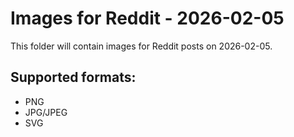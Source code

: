 # Images for Reddit - 2026-02-05

This folder will contain images for Reddit posts on 2026-02-05.

## Supported formats:
- PNG
- JPG/JPEG
- SVG
